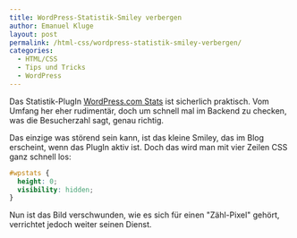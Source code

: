 ```yaml
---
title: WordPress-Statistik-Smiley verbergen
author: Emanuel Kluge
layout: post
permalink: /html-css/wordpress-statistik-smiley-verbergen/
categories:
  - HTML/CSS
  - Tips und Tricks
  - WordPress
---
```


Das Statistik-PlugIn [WordPress.com Stats](http://wordpress.org/extend/plugins/stats/) ist sicherlich praktisch. Vom Umfang her eher rudimentär, doch um schnell mal im Backend zu checken, was die Besucherzahl sagt, genau richtig.

Das einzige was störend sein kann, ist das kleine Smiley, das im Blog erscheint, wenn das PlugIn aktiv ist. Doch das wird man mit vier Zeilen CSS ganz schnell los:

```css
#wpstats {
  height: 0;
  visibility: hidden;
}
```

Nun ist das Bild verschwunden, wie es sich für einen "Zähl-Pixel" gehört, verrichtet jedoch weiter seinen Dienst.
